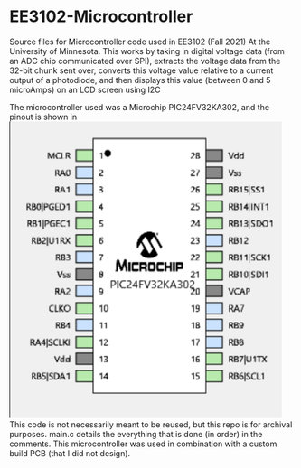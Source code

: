 # EE3102-Microcontroller
Source files for Microcontroller code used in EE3102 (Fall 2021) At the University of Minnesota. This works by taking in digital voltage data 
(from an ADC chip communicated over SPI), extracts the voltage data from the 32-bit chunk sent over, converts this voltage value relative to a current output of a photodiode,
and then displays this value (between 0 and 5 microAmps) on an LCD screen using I2C

The microcontroller used was a Microchip PIC24FV32KA302, and the pinout is shown in ![Screenshot of Pinout](./pic24fv_pinout.PNG)
This code is not necessarily meant to be reused, but this repo is for archival purposes. main.c details the everything that is done (in order) in the comments.
This microcontroller was used in combination with a custom build PCB (that I did not design).
